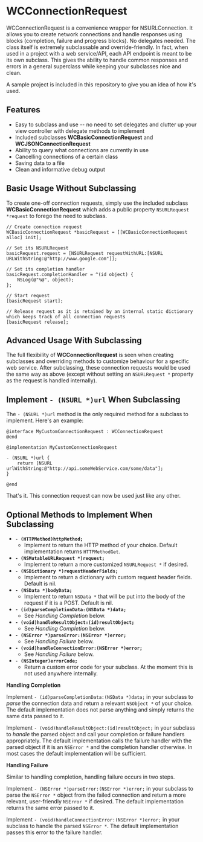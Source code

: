 WCConnectionRequest
===================

WCConnectionRequest is a convenience wrapper for NSURLConnection. It allows you to create network connections and handle responses using blocks (completion, failure and progress blocks). No delegates needed. The class itself is extremely subclassable and override-friendly. In fact, when used in a project with a web service/API, each API endpoint is meant to be its own subclass. This gives the ability to handle common responses and errors in a general superclass while keeping your subclasses nice and clean.

A sample project is included in this repository to give you an idea of how it's used.

Features
--------
* Easy to subclass and use -- no need to set delegates and clutter up your view controller with delegate methods to implement
* Included subclasses **WCBasicConnectionRequest** and **WCJSONConnectionRequest**
* Ability to query what connections are currently in use
* Cancelling connections of a certain class
* Saving data to a file
* Clean and informative debug output

Basic Usage Without Subclassing
-------------------------------

To create one-off connection requests, simply use the included subclass **WCBasicConnectionRequest** which adds a public property `NSURLRequest *request` to forego the need to subclass.

	// Create connection request
	WCBasicConnectionRequest *basicRequest = [[WCBasicConnectionRequest alloc] init];

	// Set its NSURLRequest
	basicRequest.request = [NSURLRequest requestWithURL:[NSURL URLWithString:@"http://www.google.com"]];
	
	// Set its completion handler
	basicRequest.completionHandler = ^(id object) {
		NSLog(@"%@", object);
	};
	
	// Start request
	[basicRequest start];
	
	// Release request as it is retained by an internal static dictionary which keeps track of all connection requests
	[basicRequest release];
	
Advanced Usage With Subclassing
-------------------------------

The full flexibility of **WCConnectionRequest** is seen when creating subclasses and overriding methods to customize behaviour for a specific web service. After subclassing, these connection requests would be used the same way as above (except without setting an `NSURLRequest *` property as the request is handled internally).

Implement `- (NSURL *)url` When Subclassing
-------------------------------------------

The `- (NSURL *)url` method is the only required method for a subclass to implement. Here's an example:

	@interface MyCustomConnectionRequest : WCConnectionRequest
	@end
	
	@implementation MyCustomConnectionRequest
	
	- (NSURL *)url {
		return [NSURL urlWithString:@"http://api.someWebService.com/some/data"];
	}

	@end
	
That's it. This connection request can now be used just like any other.
	
Optional Methods to Implement When Subclassing
----------------------------------------------

* **`- (HTTPMethod)httpMethod;`**
	* Implement to return the HTTP method of your choice. Default implementation returns `HTTPMethodGet`.
* **`- (NSMutableURLRequest *)request;`**
	* Implement to return a more customized `NSURLRequest *` if desired.
* **`- (NSDictionary *)requestHeaderFields;`**
	* Implement to return a dictionary with custom request header fields. Default is nil.
* **`- (NSData *)bodyData;`**
	* Implement to return `NSData *` that will be put into the body of the request if it is a POST. Default is nil.
* **`- (id)parseCompletionData:(NSData *)data;`**
	* See *Handling Completion* below.
* **`- (void)handleResultObject:(id)resultObject;`**
	* See *Handling Completion* below.
* **`- (NSError *)parseError:(NSError *)error;`**
	* See *Handling Failure* below.
* **`- (void)handleConnectionError:(NSError *)error;`**
	* See *Handling Failure* below.
* **`- (NSInteger)errorCode;`**
	* Return a custom error code for your subclass. At the moment this is not used anywhere internally.

**Handling Completion**

Implement `- (id)parseCompletionData:(NSData *)data;` in your subclass to *parse* the connection data and return a relevant `NSObject *` of your choice. The default implementation does not parse anything and simply returns the same data passed to it.

Implement `- (void)handleResultObject:(id)resultObject;` in your subclass to *handle* the parsed object and call your completion or failure handlers appropriately. The default implementation calls the failure handler with the parsed object if it is an `NSError *` and the completion handler otherwise. In most cases the default implementation will be sufficient.

**Handling Failure**

Similar to handling completion, handling failure occurs in two steps.

Implement `- (NSError *)parseError:(NSError *)error;` in your subclass to parse the `NSError *` object from the failed connection and return a more relevant, user-friendly `NSError *` if desired. The default implementation returns the same error passed to it.

Implement `- (void)handleConnectionError:(NSError *)error;` in your subclass to handle the parsed `NSError *`. The default implementation passes this error to the failure handler.
